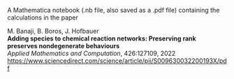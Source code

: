 A Mathematica notebook (.nb file, also saved as a .pdf file) containing the calculations in the paper  

M. Banaji, B. Boros, J. Hofbauer  
**Adding species to chemical reaction networks: Preserving rank preserves nondegenerate behaviours**  
*Applied Mathematics and Computation*, 426:127109, 2022  
https://www.sciencedirect.com/science/article/pii/S009630032200193X/pdf
